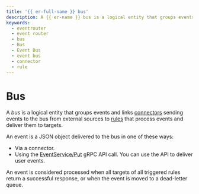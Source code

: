 ```yaml
---
title: '{{ er-full-name }} bus'
description: A {{ er-name }} bus is a logical entity that groups events and links connectors to rules.
keywords:
  - eventrouter
  - event router
  - bus
  - Bus
  - Event Bus
  - event bus
  - connector
  - rule
---
```


# Bus

A _bus_ is a logical entity that groups events and links [connectors](connector.md) sending events to the bus from external sources to [rules](rule.md) that process events and deliver them to targets.

An event is a JSON object delivered to the bus in one of these ways:
* Via a connector.
* Using the [EventService/Put](../../eventrouter/api-ref/grpc/Event/put.md) gRPC API call. You can use the API to deliver user events.

An event is considered processed when all targets of all triggered rules return a successful response, or when the event is moved to a dead-letter queue.
